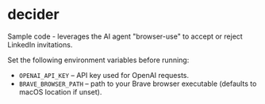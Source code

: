 # decider

Sample code - leverages the AI agent "browser-use" to accept or reject LinkedIn invitations.

Set the following environment variables before running:

- `OPENAI_API_KEY` – API key used for OpenAI requests.
- `BRAVE_BROWSER_PATH` – path to your Brave browser executable (defaults to macOS location if unset).

